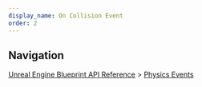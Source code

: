 ```yaml
---
display_name: On Collision Event
order: 2
---
```

## Navigation

[Unreal Engine Blueprint API Reference](https://dev.epicgames.com/documentation/en-us/unreal-engine/BlueprintAPI) > [Physics Events](https://dev.epicgames.com/documentation/en-us/unreal-engine/BlueprintAPI/PhysicsEvents)
